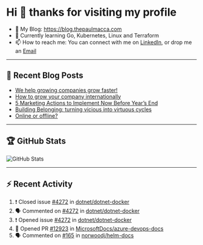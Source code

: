 # Hi 👋 thanks for visiting my profile

- 💬 My Blog: <https://blog.thepaulmacca.com>
- 🌱 Currently learning Go, Kubernetes, Linux and Terraform
- 📫 How to reach me: You can connect with me on [LinkedIn](https://www.linkedin.com/in/thepaulmacca/), or drop me an [Email](mailto:pm@thepaulmacca.com)

---

## :blue_book: Recent Blog Posts
<!-- BLOG-POST-LIST:START -->
- [We help growing companies grow faster!](https://spinideas.nl/lets-build-spin-and-grow-together/)
- [How to grow your company internationally](https://spinideas.nl/how-to-grow-your-company-internationally/)
- [5 Marketing Actions to Implement Now Before Year’s End](https://spinideas.nl/5-marketing-actions-to-implement-now-before-years-end/)
- [Building Belonging: turning vicious into virtuous cycles](https://spinideas.nl/building-belonging-turning-vicious-into-virtuous-cycles/)
- [Online or offline?](https://spinideas.nl/online-or-offline/)
<!-- BLOG-POST-LIST:END -->

---

## :trophy: GitHub Stats

![GitHub Stats](https://github-readme-stats.vercel.app/api?username=thepaulmacca&count_private=true&show_icons=true&theme=dark)

---

## :zap: Recent Activity

<!--START_SECTION:activity-->
1. ❗️ Closed issue [#4272](https://github.com/dotnet/dotnet-docker/issues/4272) in [dotnet/dotnet-docker](https://github.com/dotnet/dotnet-docker)
2. 🗣 Commented on [#4272](https://github.com/dotnet/dotnet-docker/issues/4272) in [dotnet/dotnet-docker](https://github.com/dotnet/dotnet-docker)
3. ❗️ Opened issue [#4272](https://github.com/dotnet/dotnet-docker/issues/4272) in [dotnet/dotnet-docker](https://github.com/dotnet/dotnet-docker)
4. 💪 Opened PR [#12923](https://github.com/MicrosoftDocs/azure-devops-docs/pull/12923) in [MicrosoftDocs/azure-devops-docs](https://github.com/MicrosoftDocs/azure-devops-docs)
5. 🗣 Commented on [#165](https://github.com/norwoodj/helm-docs/issues/165) in [norwoodj/helm-docs](https://github.com/norwoodj/helm-docs)
<!--END_SECTION:activity-->

